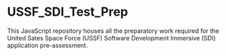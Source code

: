 # USSF_SDI_Test_Prep
This JavaScript repository houses all the preparatory work required for the United Sates Space Force (USSF) Software Development Immersive (SDI) application pre-assessment.
